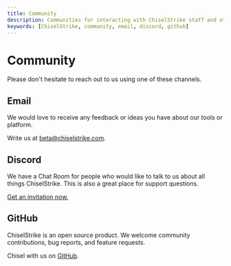 ```yaml
---
title: Community
description: Communities for interacting with ChiselStrike staff and other enthusiasts
keywords: [ChiselStrike, community, email, discord, github]
---
```


# Community

Please don't hesitate to reach out to us using one of these channels.

## Email

We would love to receive any feedback or ideas you have about our tools or
platform.

Write us at [beta@chiselstrike.com][email].

## Discord

We have a Chat Room for people who would like to talk to us about all things
ChiselStrike. This is also a great place for support questions.

[Get an invitation now.][discord]

## GitHub

ChiselStrike is an open source product. We welcome community contributions, bug
reports, and feature requests.

Chisel with us on [GitHub][github].


[email]: mailto:beta@chiselstrike.com
[discord]: https://discord.gg/GHNN9CNAZe
[github]: https://github.com/chiselstrike
